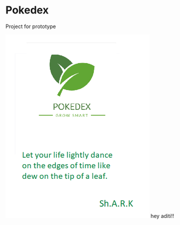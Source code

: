 # Pokedex
Project for prototype



![alt text](https://github.com/MARK-42/Pokedex/blob/master/Pokedex-master/app/src/main/res/drawable/untitled.png)
hey aditi!!